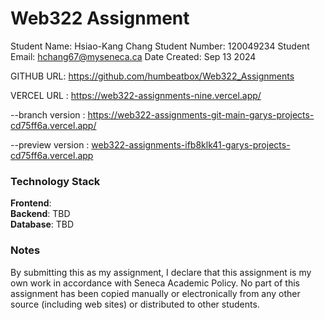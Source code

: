 # Web322 Assignment

Student Name: Hsiao-Kang Chang
Student Number: 120049234
Student Email: hchang67@myseneca.ca
Date Created: Sep 13 2024

GITHUB URL: https://github.com/humbeatbox/Web322_Assignments

VERCEL URL :
https://web322-assignments-nine.vercel.app/

--branch version :
https://web322-assignments-git-main-garys-projects-cd75ff6a.vercel.app/

--preview version :
[web322-assignments-ifb8klk41-garys-projects-cd75ff6a.vercel.app](https://web322-assignments-ifb8klk41-garys-projects-cd75ff6a.vercel.app/)

### Technology Stack

**Frontend**:  
**Backend**: TBD  
**Database**: TBD

### Notes

By submitting this as my assignment, I declare that this assignment is my own work in accordance with Seneca Academic Policy. No part of this assignment has been copied manually or electronically from any other source (including web sites) or distributed to other students.

